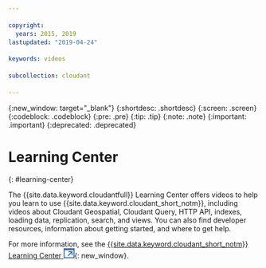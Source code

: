 ```yaml
---

copyright:
  years: 2015, 2019
lastupdated: "2019-04-24"

keywords: videos

subcollection: cloudant

---
```


{:new_window: target="_blank"}
{:shortdesc: .shortdesc}
{:screen: .screen}
{:codeblock: .codeblock}
{:pre: .pre}
{:tip: .tip}
{:note: .note}
{:important: .important}
{:deprecated: .deprecated}

<!-- Acrolinx: 2018-10-05 -->

# Learning Center
{: #learning-center}

The {{site.data.keyword.cloudantfull}} Learning Center offers videos to help you learn to use {{site.data.keyword.cloudant_short_notm}}, including videos about Cloudant Geospatial, Cloudant Query, HTTP API, indexes, loading data, replication, search, and views. You can also find developer resources, information about getting started, and where to get help. 

For more information, see the [{{site.data.keyword.cloudant_short_notm}} Learning Center ![External link icon](../images/launch-glyph.svg "External link icon")](http://ibm.biz/cloudant-learning){: new_window}.
